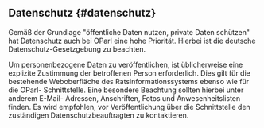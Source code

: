 ## Datenschutz {#datenschutz}

Gemäß der Grundlage "öffentliche Daten nutzen, private Daten schützen" hat
Datenschutz auch bei OParl eine hohe Priorität. Hierbei ist die deutsche
Datenschutz-Gesetzgebung zu beachten.

Um personenbezogene Daten zu veröffentlichen, ist üblicherweise eine explizite
Zustimmung der betroffenen Person erforderlich. Dies gilt für die bestehende
Weboberfläche des Ratsinformationssystems ebenso wie für die OParl-
Schnittstelle. Eine besondere Beachtung sollten hierbei unter anderem E-Mail-
Adressen, Anschriften, Fotos und Anwesenheitslisten finden. Es wird
empfohlen, vor Veröffentlichung über die Schnittstelle den zuständigen
Datenschutzbeauftragten zu kontaktieren.
